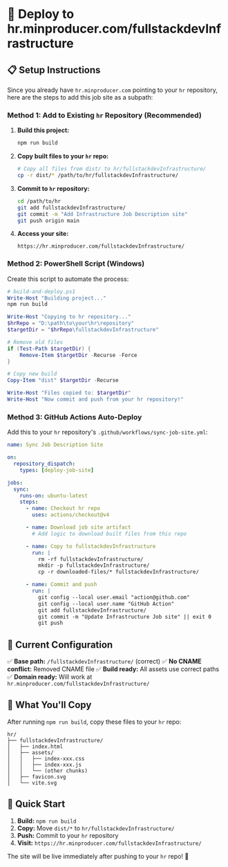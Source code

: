 # 🚀 Deploy to hr.minproducer.com/fullstackdevInfrastructure

## 📋 Setup Instructions

Since you already have `hr.minproducer.com` pointing to your `hr` repository, here are the steps to add this job site as a subpath:

### Method 1: Add to Existing `hr` Repository (Recommended)

1. **Build this project:**

   ```bash
   npm run build
   ```

2. **Copy built files to your `hr` repo:**

   ```bash
   # Copy all files from dist/ to hr/fullstackdevInfrastructure/
   cp -r dist/* /path/to/hr/fullstackdevInfrastructure/
   ```

3. **Commit to `hr` repository:**

   ```bash
   cd /path/to/hr
   git add fullstackdevInfrastructure/
   git commit -m "Add Infrastructure Job Description site"
   git push origin main
   ```

4. **Access your site:**
   ```
   https://hr.minproducer.com/fullstackdevInfrastructure/
   ```

### Method 2: PowerShell Script (Windows)

Create this script to automate the process:

```powershell
# build-and-deploy.ps1
Write-Host "Building project..."
npm run build

Write-Host "Copying to hr repository..."
$hrRepo = "D:\path\to\your\hr\repository"
$targetDir = "$hrRepo\fullstackdevInfrastructure"

# Remove old files
if (Test-Path $targetDir) {
    Remove-Item $targetDir -Recurse -Force
}

# Copy new build
Copy-Item "dist" $targetDir -Recurse

Write-Host "Files copied to: $targetDir"
Write-Host "Now commit and push from your hr repository!"
```

### Method 3: GitHub Actions Auto-Deploy

Add this to your `hr` repository's `.github/workflows/sync-job-site.yml`:

```yaml
name: Sync Job Description Site

on:
  repository_dispatch:
    types: [deploy-job-site]

jobs:
  sync:
    runs-on: ubuntu-latest
    steps:
      - name: Checkout hr repo
        uses: actions/checkout@v4

      - name: Download job site artifact
        # Add logic to download built files from this repo

      - name: Copy to fullstackdevInfrastructure
        run: |
          rm -rf fullstackdevInfrastructure/
          mkdir -p fullstackdevInfrastructure/
          cp -r downloaded-files/* fullstackdevInfrastructure/

      - name: Commit and push
        run: |
          git config --local user.email "action@github.com"
          git config --local user.name "GitHub Action"
          git add fullstackdevInfrastructure/
          git commit -m "Update Infrastructure Job site" || exit 0
          git push
```

## 🎯 Current Configuration

✅ **Base path:** `/fullstackdevInfrastructure/` (correct)
✅ **No CNAME conflict:** Removed CNAME file
✅ **Build ready:** All assets use correct paths
✅ **Domain ready:** Will work at `hr.minproducer.com/fullstackdevInfrastructure/`

## 📁 What You'll Copy

After running `npm run build`, copy these files to your `hr` repo:

```
hr/
├── fullstackdevInfrastructure/
│   ├── index.html
│   ├── assets/
│   │   ├── index-xxx.css
│   │   ├── index-xxx.js
│   │   └── (other chunks)
│   ├── favicon.svg
│   └── vite.svg
```

## 🚀 Quick Start

1. **Build:** `npm run build`
2. **Copy:** Move `dist/*` to `hr/fullstackdevInfrastructure/`
3. **Push:** Commit to your `hr` repository
4. **Visit:** `https://hr.minproducer.com/fullstackdevInfrastructure/`

The site will be live immediately after pushing to your `hr` repo! 🎉
